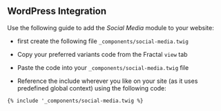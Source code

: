 ## WordPress Integration

Use the following guide to add the *Social Media* module to your website:

- first create the following file `_components/social-media.twig`

- Copy your preferred variants code from the Fractal `view` tab

- Paste the code into your `_components/social-media.twig` file 

- Reference the include wherever you like on your site (as it uses predefined global context) using the following code:

```
{% include '_components/social-media.twig %}
```